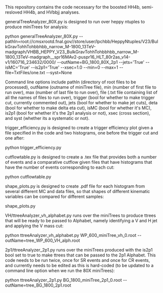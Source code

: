 This repository contains the code necessary for the boosted HH4b, semi-resloved HH4b, and HVbbjj analyses. 

generalTreeAnalyzer_80X.py is designed to run over heppy ntuples to produce miniTrees for analysis:

python generalTreeAnalyzer_80X.py --pathIn=root://cmsxrootd.fnal.gov//store/user/lpchbb/HeppyNtuples/V23/BulkGravTohhTohbbhbb_narrow_M-1800_13TeV-madgraph/VHBB_HEPPY_V23_BulkGravTohhTohbbhbb_narrow_M-1800_13TeV-madgraph__spr16MAv2-puspr16_HLT_80r2as_v14-v1/160716_234632/0000/  --outName=BG_1800_80X_2p1 --jets='True' --isMC='True' --is2p1='True' --xsec=1.0 --min=0 --max=1 --file=TxtFiles/one.txt --syst=None

Command line options include pathIn (directory of root files to be processed), outName (outname of miniTree file), min (number of first file to run over), max (number of last file to run over), file (.txt file containing list of all the names of files to run over), trigger (bool for whether to make trigger cut, currently commented out), jets (bool for whether to make jet cuts), deta (bool for whether to make delta eta cut), isMC (bool for whether it's MC), is2p1 (bool for whether it's the 2p1 analysis or not), xsec (cross section), and syst (whether its a systematic or not).

trigger_efficiency.py is designed to create a trigger efficiency plot given a file specified in the code and two histograms, one before the trigger cut and one after:

python trigger_efficiency.py

cutflowtable.py is designed to create a .tex file that provides both a number of events and a comparative cutflow given files that have histograms that have the number of events corresponding to each cut:

python cutflowtable.py

shape_plots.py is designed to create .pdf file for each histogram from several different MC and data files, so that shapes of different kinematic variables can be compared for different samples:

shape_plots.py

VH/ttreeAnalyzer_vh_alphabet.py runs over the miniTrees to produce ttrees that will be ready to be passed to Alphabet, namely identifying a V and H jet and applying the V mass cut:

python ttreeAnalyzer_vh_alphabet.py WP_600_miniTree_vh_0.root --outName=tree_WP_600_VH_alph.root

2p1/ttreeAnalyzer_2p1.py runs over the miniTrees produced with the is2p1 bool set to true to make ttrees that can be passed to the 2p1 Alphabet. This code needs to be run twice, once for SR events and once for CR events, and currently needs to be edited as this is hard-coded (to be updated to a command line option when we run the 80X miniTrees):

python ttreeAnalyzer_2p1.py BG_1800_miniTree_2p1_0.root --outName=tree_BG_1800_2p1.root
